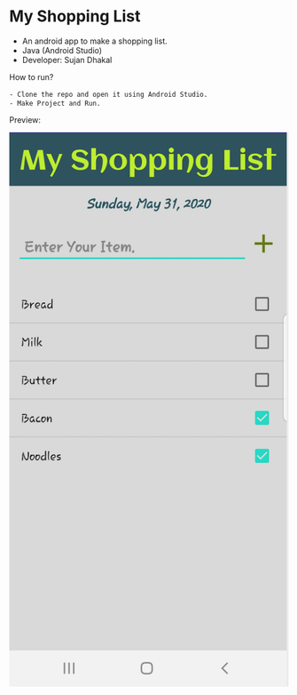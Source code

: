 # My Shopping List

  - An android app to make a shopping list.
  - Java (Android Studio)
  - Developer: Sujan Dhakal
  
  
  How to run?
  
    - Clone the repo and open it using Android Studio.
    - Make Project and Run. 


Preview:

<img src="image/preview.png">
